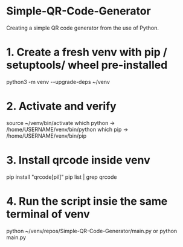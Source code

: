# Simple-QR-Code-Generator
Creating a simple QR code generator from the use of Python. 

# 1. Create a fresh venv with pip / setuptools/ wheel pre-installed

python3 -m venv --upgrade-deps ~/venv

# 2. Activate and verify

source ~/venv/bin/activate
which python -> /home/USERNAME/venv/bin/python
which pip -> /home/USERNAME/venv/bin/pip

# 3. Install qrcode inside venv

pip install "qrcode[pil]"
pip list | grep qrcode

# 4. Run the script insie the same terminal of venv

python ~/venv/repos/Simple-QR-Code-Generator/main.py
or
python main.py
